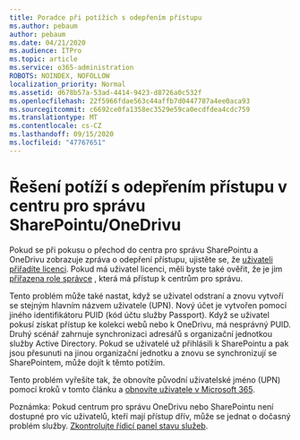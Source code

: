 ```yaml
---
title: Poradce při potížích s odepřením přístupu
ms.author: pebaum
author: pebaum
ms.date: 04/21/2020
ms.audience: ITPro
ms.topic: article
ms.service: o365-administration
ROBOTS: NOINDEX, NOFOLLOW
localization_priority: Normal
ms.assetid: d678b57a-53ad-4414-9423-d8726a0c532f
ms.openlocfilehash: 22f5966fdae563c44affb7d0447787a4ee0aca93
ms.sourcegitcommit: c6692ce0fa1358ec3529e59ca0ecdfdea4cdc759
ms.translationtype: MT
ms.contentlocale: cs-CZ
ms.lasthandoff: 09/15/2020
ms.locfileid: "47767651"
---
```

# <a name="troubleshoot-access-denied-messages-in-sharepointonedrive-admin-center"></a>Řešení potíží s odepřením přístupu v centru pro správu SharePointu/OneDrivu

Pokud se při pokusu o přechod do centra pro správu SharePointu a OneDrivu zobrazuje zpráva o odepření přístupu, ujistěte se, že [uživateli přiřadíte licenci](https://docs.microsoft.com/microsoft-365/admin/add-users/add-users). Pokud má uživatel licenci, měli byste také ověřit, že je jim [přiřazena role správce](hhttps://docs.microsoft.com/microsoft-365/admin/add-users/about-admin-roles) , která má přístup k centrům pro správu.

Tento problém může také nastat, když se uživatel odstraní a znovu vytvoří se stejným hlavním názvem uživatele (UPN). Nový účet je vytvořen pomocí jiného identifikátoru PUID (kód účtu služby Passport). Když se uživatel pokusí získat přístup ke kolekci webů nebo k OneDrivu, má nesprávný PUID. Druhý scénář zahrnuje synchronizaci adresářů s organizační jednotkou služby Active Directory. Pokud se uživatelé už přihlásili k SharePointu a pak jsou přesunuti na jinou organizační jednotku a znovu se synchronizují se SharePointem, může dojít k těmto potížím.

Tento problém vyřešíte tak, že obnovíte původní uživatelské jméno (UPN) pomocí kroků v tomto článku a [obnovíte uživatele v Microsoft 365](https://docs.microsoft.com/microsoft-365/admin/add-users/restore-user).

Poznámka: Pokud centrum pro správu OneDrivu nebo SharePointu není dostupné pro víc uživatelů, kteří mají přístup dřív, může se jednat o dočasný problém služby.  [Zkontrolujte řídicí panel stavu služeb](https://portal.office.com/adminportal/home#/servicehealth).


